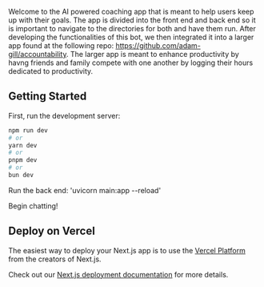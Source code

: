 Welcome to the AI powered coaching app that is meant to help users keep up with their goals. The app is divided into the front end and back end so it is important to navigate to the directories for both and have them run. After developing the functionalities of this bot, we then integrated it into a larger app found at the following repo: https://github.com/adam-gill/accountability. The larger app is meant to enhance productivity by havng friends and family compete with one another by logging their hours dedicated to productivity.

## Getting Started

First, run the development server:

```bash
npm run dev
# or
yarn dev
# or
pnpm dev
# or
bun dev
```

Run the back end:
'uvicorn main:app --reload'

Begin chatting!


## Deploy on Vercel

The easiest way to deploy your Next.js app is to use the [Vercel Platform](https://vercel.com/new?utm_medium=default-template&filter=next.js&utm_source=create-next-app&utm_campaign=create-next-app-readme) from the creators of Next.js.

Check out our [Next.js deployment documentation](https://nextjs.org/docs/deployment) for more details.
